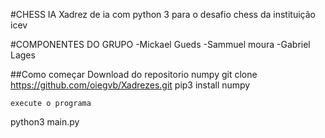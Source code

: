 #CHESS IA
Xadrez de ia com python 3 para o desafio chess da instituição icev

#COMPONENTES DO GRUPO
-Mickael Gueds 
-Sammuel moura 
-Gabriel Lages

##Como começar
Download do repositorio numpy
git clone https://github.com/oiegvb/Xadrezes.git
pip3 install numpy
```
execute o programa
```
python3 main.py
